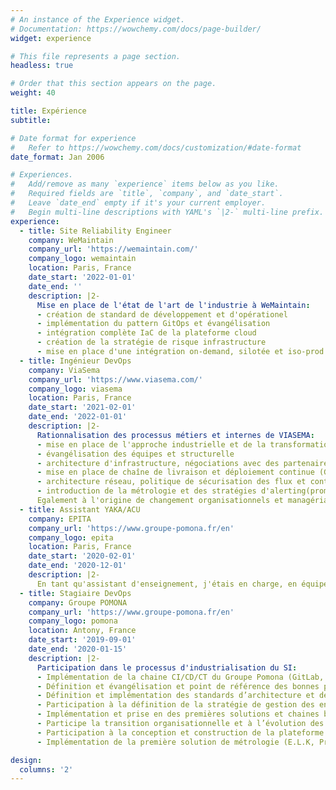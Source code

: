 ```yaml
---
# An instance of the Experience widget.
# Documentation: https://wowchemy.com/docs/page-builder/
widget: experience

# This file represents a page section.
headless: true

# Order that this section appears on the page.
weight: 40

title: Expérience
subtitle:

# Date format for experience
#   Refer to https://wowchemy.com/docs/customization/#date-format
date_format: Jan 2006

# Experiences.
#   Add/remove as many `experience` items below as you like.
#   Required fields are `title`, `company`, and `date_start`.
#   Leave `date_end` empty if it's your current employer.
#   Begin multi-line descriptions with YAML's `|2-` multi-line prefix.
experience:
  - title: Site Reliability Engineer
    company: WeMaintain
    company_url: 'https://wemaintain.com/'
    company_logo: wemaintain
    location: Paris, France
    date_start: '2022-01-01'
    date_end: ''
    description: |2-
      Mise en place de l'état de l'art de l'industrie à WeMaintain:
      - création de standard de développement et d'opérationel
      - implémentation du pattern GitOps et évangélisation
      - intégration complète IaC de la plateforme cloud
      - création de la stratégie de risque infrastructure
      - mise en place d'une intégration on-demand, silotée et iso-prod
  - title: Ingénieur DevOps
    company: ViaSema
    company_url: 'https://www.viasema.com/'
    company_logo: viasema
    location: Paris, France
    date_start: '2021-02-01'
    date_end: '2022-01-01'
    description: |2-
      Rationnalisation des processus métiers et internes de VIASEMA:
      - mise en place de l'approche industrielle et de la transformation DevSecOps.
      - évangélisation des équipes et structurelle
      - architecture d'infrastructure, négociations avec des partenaires clouds et déploiement de parc hybride (Azure).
      - mise en place de chaîne de livraison et déploiement continue (Gitlab-CI, kubernetes, Docker, Helm).
      - architecture réseau, politique de sécurisation des flux et contrôle d'accès.
      - introduction de la métrologie et des stratégies d'alerting(prometheus, grafana, logstash, datadog).
      Egalement à l'origine de changement organisationnels et managériaux, cohésion des équipes, approche agile et ouverture de la connaissance.
  - title: Assistant YAKA/ACU
    company: EPITA
    company_url: 'https://www.groupe-pomona.fr/en'
    company_logo: epita
    location: Paris, France
    date_start: '2020-02-01'
    date_end: '2020-12-01'
    description: |2-
      En tant qu'assistant d'enseignement, j'étais en charge, en équipe, d'assurer les cours de programmation aux étudiants de première année en C, Java et C++
  - title: Stagiaire DevOps
    company: Groupe POMONA
    company_url: 'https://www.groupe-pomona.fr/en'
    company_logo: pomona
    location: Antony, France
    date_start: '2019-09-01'
    date_end: '2020-01-15'
    description: |2-
      Participation dans le processus d'industrialisation du SI:
      - Implémentation de la chaine CI/CD/CT du Groupe Pomona (GitLab, Jenkins, Ansible, Terraform, SonarQube)
      - Définition et évangélisation et point de référence des bonnes pratiques DevOps pour la D.S.I du groupe
      - Définition et implémentation des standards d’architecture et des règles techniques de la chaine de livraison
      - Participation à la définition de la stratégie de gestion des environnements
      - Implémentation et prise en des premières solutions et chaines basées Azure
      - Participe la transition organisationnelle et à l’évolution des méthodes de travail [Agile/Scrum]
      - Participation à la conception et construction de la plateforme CaaS interne (Rancher/Kubernetes)
      - Implémentation de la première solution de métrologie (E.L.K, Prometheus & Grafana) infrastructure

design:
  columns: '2'
---
```

